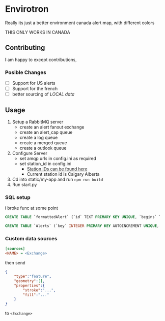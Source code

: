 # Envirotron
Really its just a better environment canada alert map, with different colors

THIS ONLY WORKS IN CANADA

## Contributing
I am happy to except contributions, 

### Posible Changes

- [ ] Support for US alerts
- [ ] Support for the french
- [ ] better sourcing of *LOCAL data*

## Usage

1. Setup a RabbitMQ server
    - create an alert fanout exchange
    - create an alert_cap queue
    - create a log queue
    - create a merged queue
    - create a outlook queue
2. Configure Server
    - set amqp urls in config.ini as required
    - set station_id in config.ini
        - [Station IDs can be found here](https://dd.weather.gc.ca/citypage_weather/docs/site_list_towns_en.csv)
        - Current station id is Calgary Alberta
3. Cd into static/my-app and run `npm run build`
4. Run start.py

### SQL setup
i broke func at some point
```sql
CREATE TABLE `formattedAlert` (`id` TEXT PRIMARY KEY UNIQUE, `begins` TEXT, `ends` TEXT, `areas` TEXT, `urgency` TEXT, `references` TEXT, `msgType` TEXT, `type` TEXT,`desc` TEXT)
```
```sql
CREATE TABLE `Alerts` (`key` INTEGER PRIMARY KEY AUTOINCREMENT UNIQUE, `id` TEXT UNIQUE, `data` TEXT)
```

### Custom data sources
```ini
[sources]
<NAME> = <Exchange>
```
then send 
```json
{
    "type":"feature",
    "geometry":[],
    "properties":{
        "stroke":"...",
        "fill":"..."
    }
}
```
to `<Exchange>`